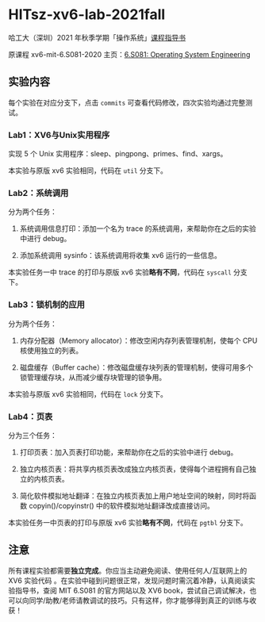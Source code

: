 # HITsz-xv6-lab-2021fall

哈工大（深圳）2021 年秋季学期「操作系统」[课程指导书](http://hitsz-lab.gitee.io/os-labs-2021)

原课程 xv6-mit-6.S081-2020 主页：[6.S081: Operating System Engineering](https://pdos.csail.mit.edu/6.S081/2020/index.html)

## 实验内容

每个实验在对应分支下，点击 `commits` 可查看代码修改，四次实验均通过完整测试。

### Lab1：XV6与Unix实用程序 

实现 5 个 Unix 实用程序：sleep、pingpong、primes、find、xargs。

本实验与原版 xv6 实验相同，代码在 `util` 分支下。

### Lab2：系统调用 

分为两个任务：

1. 系统调用信息打印：添加一个名为 trace 的系统调用，来帮助你在之后的实验中进行 debug。

2. 添加系统调用 sysinfo：该系统调用将收集 xv6 运行的一些信息。

本实验任务一中 trace 的打印与原版 xv6 实验**略有不同**，代码在 `syscall` 分支下。

### Lab3：锁机制的应用 

分为两个任务：

1. 内存分配器（Memory allocator）：修改空闲内存列表管理机制，使每个 CPU 核使用独立的列表。

2. 磁盘缓存（Buffer cache）：修改磁盘缓存块列表的管理机制，使得可用多个锁管理缓存块，从而减少缓存块管理的锁争用。

本实验与原版 xv6 实验相同，代码在 `lock` 分支下。

### Lab4：页表

分为三个任务：

1. 打印页表：加入页表打印功能，来帮助你在之后的实验中进行 debug。

2. 独立内核页表：将共享内核页表改成独立内核页表，使得每个进程拥有自己独立的内核页表。

3. 简化软件模拟地址翻译：在独立内核页表加上用户地址空间的映射，同时将函数 copyin()/copyinstr() 中的软件模拟地址翻译改成直接访问。

本实验任务一中页表的打印与原版 xv6 实验**略有不同**，代码在 `pgtbl` 分支下。

## 注意

所有课程实验都需要**独立完成**。你应当主动避免阅读、使用任何人/互联网上的 XV6 实验代码 。在实验中碰到问题很正常，发现问题时需沉着冷静，认真阅读实验指导书，查阅 MIT 6.S081 的官方网站以及 XV6 book，尝试自己调试解决，也可以向同学/助教/老师请教调试的技巧。只有这样，你才能够得到真正的训练与收获！ 
